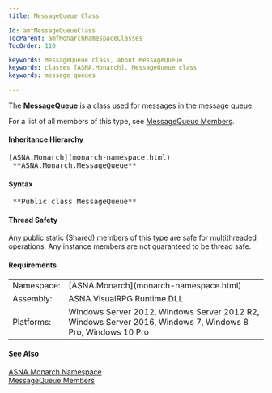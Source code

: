 ```yaml
---
title: MessageQueue Class

Id: amfMessageQueueClass
TocParent: amfMonarchNamespaceClasses
TocOrder: 110

keywords: MessageQueue class, about MessageQueue
keywords: classes [ASNA.Monarch], MessageQueue class
keywords: message queues

---
```


The **MessageQueue** is a class used for messages in the message queue.

For a list of all members of this type, see [ MessageQueue Members](message-queue-class-members.html).

#### Inheritance Hierarchy
<pre>[ASNA.Monarch](monarch-namespace.html)   
 **ASNA.Monarch.MessageQueue**       </pre>

#### Syntax
<pre class="syntax"> **Public class MessageQueue**       </pre>

#### Thread Safety
Any public static (Shared) members of this type are safe for multithreaded operations. Any instance members are not guaranteed to be thread safe.
<!-- start -->

#### Requirements
<table class="dttable" cellspacing="0" cellpadding="4" width="60%">
           <colgroup>
            <col width="15%" style="font-weight:bold" />
            <col width="85%" />
          </colgroup>
          <tr>
            <td>Namespace:</td>
            <td>[ASNA.Monarch](monarch-namespace.html)</td>
          </tr>
          <tr>
            <td>Assembly:</td>
            <td>ASNA.VisualRPG.Runtime.DLL</td>
          </tr>
         <tr>
            <td>Platforms:</td>
            <td> Windows Server 2012, Windows Server 2012 R2, Windows Server 2016, Windows 7, Windows 8 Pro, Windows 10 Pro</td>
         </tr>
</table>

<!-- end -->

#### See Also
[ASNA.Monarch Namespace](monarch-namespace.html) <br /> [ MessageQueue Members](message-queue-class-members.html) 
